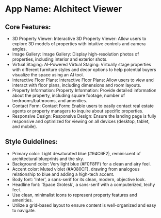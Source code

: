 # **App Name**: AIchitect Viewer

## Core Features:

- 3D Property Viewer: Interactive 3D Property Viewer: Allow users to explore 3D models of properties with intuitive controls and camera angles.
- Image Gallery: Image Gallery: Display high-resolution photos of properties, including interior and exterior shots.
- Virtual Staging: AI-Powered Virtual Staging: Virtually stage properties with different furniture styles and decor options to help potential buyers visualize the space using an AI tool.
- Interactive Floor Plans: Interactive Floor Plans: Allow users to view and interact with floor plans, including dimensions and room layouts.
- Property Information: Property Information: Provide detailed information about the property, including square footage, number of bedrooms/bathrooms, and amenities.
- Contact Form: Contact Form: Enable users to easily contact real estate agents or property managers to inquire about specific properties.
- Responsive Design: Responsive Design: Ensure the landing page is fully responsive and optimized for viewing on all devices (desktop, tablet, and mobile).

## Style Guidelines:

- Primary color: Light desaturated blue (#94C6F2), reminiscent of architectural blueprints and the sky.
- Background color: Very light blue (#F0F8FF) for a clean and airy feel.
- Accent color: Muted violet (#A080CF), drawing from analogous relationship to blue and adding a high-tech accent.
- Body font: 'Inter', a sans-serif for its clean, modern, objective look.
- Headline font: 'Space Grotesk', a sans-serif with a computerized, techy feel.
- Use clean, minimalist icons to represent property features and amenities.
- Utilize a grid-based layout to ensure content is well-organized and easy to navigate.